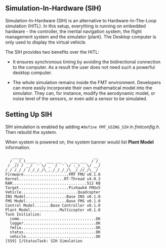 
## Simulation-In-Hardware (SIH)

Simulation-In-Hardware (SIH) is an alternative to Hardware-In-The-Loop simulation (HITL). In this setup, everything is running on embedded hardware - the controller, the inertial navigation system, the flight management system and the simulator (plant). The Desktop computer is only used to display the virtual vehicle.

The SIH provides two benefits over the HITL:

- It ensures synchronous timing by avoiding the bidirectional connection to the computer. As a result the user does not need such a powerful desktop computer.

- The whole simulation remains inside the FMT environment. Developers can more easily incorporate their own mathematical model into the simulator. They can, for instance, modify the aerodynamic model, or noise level of the sensors, or even add a sensor to be simulated.

## Setting Up SIH

SIH simulation is enabled by adding `#define FMT_USING_SIH` in *fmtconfig.h*. Then rebuild the system.

When system is powered on, the system banner would list **Plant Model** information.

```
   _____                               __ 
  / __(_)_____ _  ___ ___ _  ___ ___  / /_
 / _// / __/  ' \/ _ `/  ' \/ -_) _ \/ __/
/_/ /_/_/ /_/_/_/\_,_/_/_/_/\__/_//_/\__/ 
Firmware....................FMT FMU v0.1.0
Kernel....................RT-Thread v4.0.3
RAM.................................512 KB
Target......................Pixhawk4 FMUv5
Vehicle.........................Quadcopter
INS Model..................Base INS v0.1.0
FMS Model..................Base FMS v0.1.0
Control Model.......Base Controller v0.1.0
Plant Model.............Multicopter v0.1.0
Task Initialize:
  comm..................................OK
  logger................................OK
  fmtio.................................OK
  status................................OK
  vehicle...............................OK
[559] I/StatusTask: SIH Simulation
```